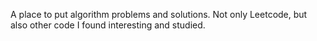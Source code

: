 A place to put algorithm problems and solutions. Not only Leetcode, but also other code I found interesting and studied.
